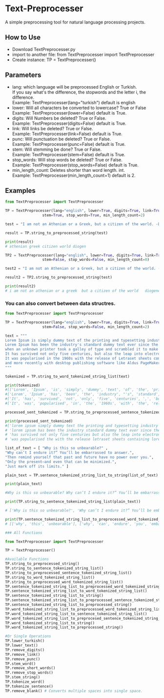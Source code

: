 # Text-Preprocesser
A simple preprocessing tool for natural language processing projects.

## How to Use

- Download TextPreprocesser.py
- import to another file: from TextPreprocesser import TextPreprocesser
- Create instance: TP = TextPreprocesser()

## Parameters

- lang: which language will be preprocessed English or Turkish.<br/>If you say what's the difference, the stopwords and the letter i, the difference.<br/>Example: TextPreprocesser(lang="turkish") default is english 
- lower: Will all characters be converted to lowercase? True or False <br/>Example: TextPreprocesser(lower=False) default is True. 
- digits: Will Numbers be deleted? True or False. <br/>Example: TextPreprocesser(digits=False) default is True. 
- link: Will links be deleted? True or False.  <br/>Example: TextPreprocesser(link=False) default is True. 
- punc: Will punctuation be deleted? True or False.  <br/>Example: TextPreprocesser(punc=False) default is True.
- stem: Will stemming be done? True or False.  <br/>Example: TextPreprocesser(stem=False) default is True.
- stop_words: Will stop words be deleted? True or False. <br/>Example: TextPreprocesser(stop_words=False) default is True.
- min_length_count: Deletes shorter than word length. int. <br/>Example: TextPreprocesser(min_length_count=1) default is 2.

## Examples

```python
from TextPreprocesser import TextPreprocesser

TP = TextPreprocesser(lang="english", lower=True, digits=True, link=True, punc=True,
                 stem=True, stop_words=True, min_length_count=2)

test = "I am not an Athenian or a Greek, but a citizen of the world. -Diogenes"

result = TP.string_to_preprocessed_string(test)

print(result)
# athenian greek citizen world diogen

TP2 = TextPreprocesser(lang="english", lower=True, digits=True, link=True, punc=True,
                 stem=False, stop_words=False, min_length_count=0)

test2 = "I am not an Athenian or a Greek, but a citizen of the world. -Diogenes ref:https://www.brainyquote.com/quotes/diogenes_107020"

result2 = TP2.string_to_preprocessed_string(test)

print(result2)
# i am not an athenian or a greek  but a citizen of the world   diogenes
```
### You can also convert between data structres.

```python
from TextPreprocesser import TextPreprocesser

TP = TextPreprocesser(lang="english", lower=True, digits=True, link=True, punc=True,
                 stem=False, stop_words=False, min_length_count=2)

text = """
Lorem Ipsum is simply dummy text of the printing and typesetting industry.
Lorem Ipsum has been the industry's standard dummy text ever since the 1500s,
when an unknown printer took a galley of type and scrambled it to make a type specimen book.
It has survived not only five centuries, but also the leap into electronic typesetting, remaining essentially unchanged.
It was popularised in the 1960s with the release of Letraset sheets containing Lorem Ipsum passages,
and more recently with desktop publishing software like Aldus PageMaker including versions of Lorem Ipsum.
"""

tokenized = TP.string_to_word_tokenized_string_list(text)

print(tokenized)
#[['Lorem', 'Ipsum', 'is', 'simply', 'dummy', 'text', 'of', 'the', 'printing', 'and', 'typesetting', 'industry', '.'],
#['Lorem', 'Ipsum', 'has', 'been', 'the', 'industry', "'s", 'standard', 'dummy', 'text', 'ever', 'since', 'the', '1500s', ',', 'when', 'an', 'unknown', 'printer', 'took', 'a', 'galley', 'of', 'type', 'and', 'scrambled', 'it', 'to', 'make', 'a', 'type', 'specimen', 'book', '.'],
#['It', 'has', 'survived', 'not', 'only', 'five', 'centuries', ',', 'but', 'also', 'the', 'leap', 'into', 'electronic', 'typesetting', ',', 'remaining', 'essentially', 'unchanged', '.'],
#['It', 'was', 'popularised', 'in', 'the', '1960s', 'with', 'the', 'release', 'of', 'Letraset', 'sheets', 'containing', 'Lorem', 'Ipsum', 'passages', ',', 'and', 'more', 'recently', 'with', 'desktop', 'publishing', 'software', 'like', 'Aldus', 'PageMaker', 'including', 'versions', 'of', 'Lorem', 'Ipsum', '.']]

processed_sent_tokenized = TP.string_to_preprocessed_sentence_tokenized_string_list(text)

print(processed_sent_tokenized)
#['lorem ipsum simply dummy text the printing and typesetting industry', 
# 'lorem ipsum has been the industry standard dummy text ever since the when unknown printer took galley type and scrambled make type specimen book', 
# 'has survived not only five centuries but also the leap into electronic typesetting remaining essentially unchanged', 
# 'was popularised the with the release letraset sheets containing lorem ipsum passages and more recently with desktop publishing software like aldus pagemaker including versions lorem ipsum']

list_of_text = [ "Why is this so unbearable?" ,
"Why can’t I endure it?” You’ll be embarrassed to answer.",
"Then remind yourself that past and future have no power over you.",
"Only the present—and even that can be minimized.",
"Just mark off its limits." ]

plain_text = TP.sentence_tokenized_string_list_to_string(list_of_text)

print(plain_text)

#Why is this so unbearable? Why can’t I endure it?” You’ll be embarrassed to answer. Then remind yourself that past and future have no power over you. Only the present—and even that can be minimized. Just mark off its limits.

print(TP.string_to_sentence_tokenized_string_list(plain_text))

# ['Why is this so unbearable?', 'Why can’t I endure it?” You’ll be embarrassed to answer.', 'Then remind yourself that past and future have no power over you.', 'Only the present—and even that can be minimized.', 'Just mark off its limits.']

print(TP.sentence_tokenized_string_list_to_preprocessed_word_tokenized_string_list(list_of_text))
# [['why', 'this', 'unbearable'], ['why', 'can', 'endure', 'you', 'embarrassed', 'answer'], ['then', 'remind', 'yourself', 'that', 'past', 'and', 'future', 'have', 'power', 'over', 'you'], ['only', 'the', 'present', 'and', 'even', 'that', 'can', 'minimized'], ['just', 'mark', 'off', 'its', 'limits']]

```
```python
### All Functions

from TextPreprocesser import TextPreprocesser

TP = TextPreprocesser()

#Available Functions
TP.string_to_preprocessed_string()
TP.string_to_sentence_tokenized_string_list()
TP.string_to_preprocessed_sentence_tokenized_string_list()
TP.string_to_word_tokenized_string_list()
TP.string_to_preprocessed_word_tokenized_string_list()
TP.sentence_tokenized_string_list_to_preprocessed_word_tokenized_string_list()
TP.sentence_tokenized_string_list_to_word_tokenized_string_list()
TP.sentence_tokenized_string_list_to_string()
TP.sentence_tokenized_string_list_to_preprocessed_sentence_tokenized_string_list()
TP.sentence_tokenized_string_list_to_preprocessed_string()
TP.word_tokenized_string_list_to_preprocessed_word_tokenized_string_list()
TP.word_tokenized_string_list_to_sentence_tokenized_string_list()
TP.word_tokenized_string_list_to_preprocesed_sentence_tokenized_string_list()
TP.word_tokenized_string_list_to_string()
TP.word_tokenized_string_list_to_preprocessed_string()

#Or Single Operations
TP.lower_turkish()
TP.lower_text()
TP.remove_digits()
TP.remove_link()
TP.remove_punc()
TP.stem_word()
TP.remove_short_words()
TP.remove_stop_words()
TP.stem_string()
TP.tokenize_word()
TP.tokenize_sentence()
TP.remove_blank() # Converts multiple spaces into single space.
```
